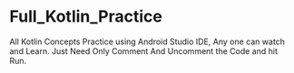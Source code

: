 # Full_Kotlin_Practice
All Kotlin Concepts Practice using Android Studio IDE, Any one can watch and Learn.
Just Need Only Comment And Uncomment the Code and hit Run.
